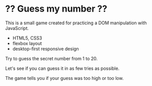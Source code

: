 # ⁇ Guess my number ⁇

This is a small game created for practicing a DOM manipulation with JavaScript.

- HTML5, CSS3
- flexbox layout
- desktop-first responsive design

Try to guess the secret number from 1 to 20.

Let's see if you can guess it in as few tries as possible.

The game tells you if your guess was too high or too low.
